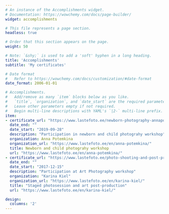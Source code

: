 ```yaml
---
# An instance of the Accomplishments widget.
# Documentation: https://wowchemy.com/docs/page-builder/
widget: accomplishments

# This file represents a page section.
headless: true

# Order that this section appears on the page.
weight: 50

# Note: `&shy;` is used to add a 'soft' hyphen in a long heading.
title: 'Accomplish­ments'
subtitle: 'My certificates'

# Date format
#   Refer to https://wowchemy.com/docs/customization/#date-format
date_format: 2006-01-01

# Accomplishments.
#   Add/remove as many `item` blocks below as you like.
#   `title`, `organization`, and `date_start` are the required parameters.
#   Leave other parameters empty if not required.
#   Begin multi-line descriptions with YAML's `|2-` multi-line prefix.
item:
- certificate_url: "https://www.lastefoto.ee/newborn-photography-annapotemkina.jpg"
  date_end: ""
  date_start: "2019-09-28"
  description: "Participation in newborn and child photograhy workshop"
  organization: Anna Potemkina
  organization_url: "https://www.lastefoto.ee/en/anna-potemkina/"
  title: Newborn and child photograhy workshop
  url: "https://www.lastefoto.ee/en/anna-potemkina/"  
- certificate_url: "https://www.lastefoto.ee/photo-shooting-and-post-production-karina-kiel.jpg"
  date_end: ""
  date_start: "2017-12-15"
  description: "Participation at Art Photography workshop"
  organization: "Karina Kiel"
  organization_url: "https://www.lastefoto.ee/en/karina-kiel/"
  title: "Staged photosession and art post-production"
  url: "https://www.lastefoto.ee/en/karina-kiel/" 

design:
  columns: '2' 
---
```

